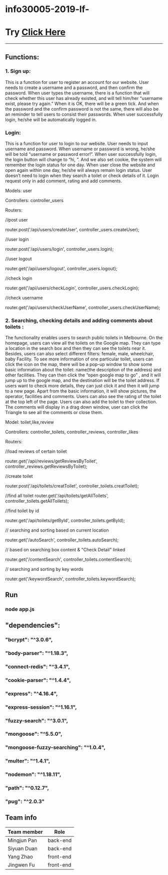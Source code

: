 # info30005-2019-lf-
# Try [Click Here](https://polar-peak-30495.herokuapp.com/)


---
## Functions:
### 1. Sign up:
This is a function for user to register an account for our website. User needs to create a username and a password, and then confirm the password. When user types the username, there is a function that will check whether this user has already existed, and will tell him/her “username exist, please try again.” When it is OK, there will be a green tick. And when the password and the confirm password is not the same, there will also be an reminder to tell users to consist their passwords. When user successfully login, he/she will be automatically logged in.

### Login: 
This is a function for user to login to our website. User needs to input username and password. When username or password is wrong, he/she will be told “username or password error!”. When user successfully login, the login button will change to “hi, <username>”. And we also set cookie, the system will remember the login status for one day. When user close the website and open again within one day, he/she will always remain login status. User doesn’t need to login when they search a toilet or check details of it. Login request only in add comment, rating and add comments.

Models: user

Controllers: controller_users

Routers: 

//post user
 
router.post('/api/users/createUser', controller_users.createUser);

//user login

router.post('/api/users/login', controller_users.login);

//user logout

router.get('/api/users/logout', controller_users.logout);

//check login

router.get('/api/users/checkLogin', controller_users.checkLogin);

//check username

router.get('/api/users/checkUserName', controller_users.checkUserName);

### 2. Searching, checking details and adding comments about toilets :

The functionality enables users to search public toilets in Melbourne. On the homepage, users can view all the toilets on the Google map. They can type a location in the search box and then they can see the toilets near it. Besides, users can also select different filters: female, male, wheelchair, baby Facility. To see more information of one particular toilet, users can click the icon on the map, there will be a pop-up window to show some basic information about the toilet: name(the description of the address) and other facilities. They can then click the “open google map to go” , and it will jump up to the google map, and the destination will be the toilet address. If users want to check more details, they can just click it and then it will jump to a new page. Apart from the basic information, it will show pictures, the operator, facilities and comments. Users can also see the rating of the toilet at the top left of the page. Users can also add the toilet to their collection. The comments will display in a drag down window, user can click the Triangle to see all the comments or close them.

Model: toilet,like,review

Controllers: controller_toilets, controller_reviews, controller_likes

Routers: 

//load reviews of certain toilet

router.get('/api/reviews/getReviewsByToilet', controller_reviews.getReviewsByToilet);

//create toilet

router.post('/api/toilets/creatToilet', controller_toilets.creatToilet);

//find all toilet
router.get('/api/toilets/getAllToilets', controller_toilets.getAllToilets);

//find toilet by id

router.get('/api/toilets/getById', controller_toilets.getById);

// searching and sorting based on current location


router.get('/autoSearch', controller_toilets.autoSearch);

// based on searching box content & "Check Detail" linked

router.get('/contentSearch', controller_toilets.contentSearch);

// searching and sorting by key words

router.get('/keywordSearch', controller_toilets.keywordSearch);

##  Run
###  node app.js

## "dependencies":

###  "bcrypt": "^3.0.6",
###  "body-parser": "^1.18.3",
###  "connect-redis": "^3.4.1",
###  "cookie-parser": "^1.4.4",
###  "express": "^4.16.4",
###  "express-session": "^1.16.1",
###  "fuzzy-search": "^3.0.1",
###  "mongoose": "^5.5.0",
###  "mongoose-fuzzy-searching": "^1.0.4",
###  "multer": "^1.4.1",
###  "nodemon": "^1.18.11",
###  "path": "^0.12.7",
###  "pug": "^2.0.3"


## Team info
 
 | Team member  | Role      |
 | ------------ | --------- |
 | Mingjun Pan  | back-end  |
 | Siyuan Duan  | back-end  |
 | Yang Zhao    | front-end |
 | Jingwen Fu   | front-end | 
